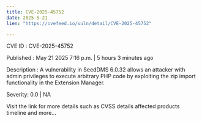 ```yaml
---
title: CVE-2025-45752
date: 2025-5-21
lien: "https://cvefeed.io/vuln/detail/CVE-2025-45752"

---
```


CVE ID : CVE-2025-45752

Published :  May 21
2025
7:16 p.m. | 5 hours
3 minutes ago

Description : A vulnerability in SeedDMS 6.0.32 allows an attacker with admin privileges to execute arbitrary PHP code by exploiting the zip import functionality in the Extension Manager.

Severity: 0.0 | NA

Visit the link for more details
such as CVSS details
affected products
timeline
and more...
